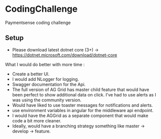 # CodingChallenge
Paymentsense coding challenge

## Setup
* Please download latest dotnet core (3+) -> https://dotnet.microsoft.com/download/dotnet-core


What I would do better with more time :
- Create a better UI.
- I would add NLogger for logging.
- Swagger documentation for the Api.
- The full version of AG Grid has master child feature that would have been perfect to show additional data on click. I've had to use alerts as I was using the community version.
- Would have liked to use toaster messages for notifications and alerts.
- use environment variables in angular for the middleware api endpoint. 
- I would have the AGGrid as a separate component that would make code a bit more cleaner.
- Ideally, would have a branching strategy something like master -> develop -> feature.
